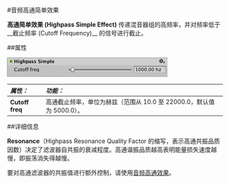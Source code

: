#音频高通简单效果

__高通简单效果 (Highpass Simple Effect)__ 传递混音器组的高频率，并对频率低于__截止频率 (Cutoff Frequency)__ 的信号进行截止。


##属性

![](../uploads/Main/AudioHighPassSimpleEffect.png) 

|**_属性：_** |**_功能：_** |
|:---|:---|
|__Cutoff freq__ |高通截止频率，单位为赫兹（范围从 10.0 至 22000.0，默认值为 5000.0）。|

##详细信息

__Resonance__（Highpass Resonance Quality Factor 的缩写，表示高通共振品质因数）决定了滤波器自共振的衰减程度。高通谐振品质越高表明能量损失速度越慢，即振荡消失得越慢。

要对高通滤波器的共振值进行额外控制，请使用[音频高通效果](class-AudioHighPassEffect.html)。
